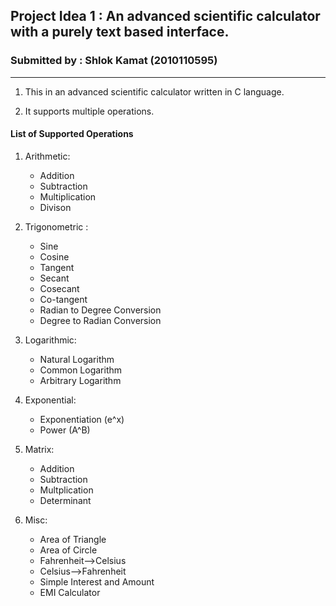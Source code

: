  ## Project Idea 1 : An advanced scientific calculator with a purely text based interface.
 
### Submitted by : Shlok Kamat (2010110595)
------------------------------------------------------

1. This in an advanced scientific calculator written in C language.

2. It supports multiple operations.

<!-- 3.[GitHub](https://github.com/Shlok2002/CSD_101_Projects.git "Project Home") GitHub link of the project.-->


#### List of Supported Operations 


  1. Arithmetic: 
  
        * Addition
        * Subtraction
        * Multiplication 
        * Divison
 
       
 2. Trigonometric :
 
	* Sine
	* Cosine
	* Tangent
	* Secant
	* Cosecant
	* Co-tangent
	* Radian to Degree Conversion
	* Degree to Radian Conversion
          
3. Logarithmic:

	* Natural Logarithm 
	* Common Logarithm 
	* Arbitrary Logarithm 

4. Exponential:

	* Exponentiation (e^x)
	* Power (A^B)
	
5. Matrix:
	* Addition
	* Subtraction
	* Multplication
	* Determinant
			
6. Misc:
	* Area of Triangle
	* Area of Circle
	* Fahrenheit-->Celsius
	* Celsius-->Fahrenheit 
	* Simple Interest and Amount
	* EMI Calculator
       
          
        
    

